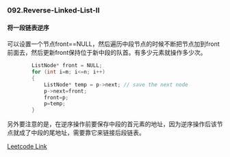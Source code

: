 ### 092.Reverse-Linked-List-II

#### 将一段链表逆序
可以设置一个节点front==NULL，然后遍历中段节点的时候不断把节点加到front前面去，然后更新front保持位于新中段的队首。有多少元素就操作多少次。
```cpp
        ListNode* front = NULL;
        for (int i=m; i<=n; i++)
        {
            ListNode* temp = p->next; // save the next node
            p->next=front;
            front=p;
            p=temp;
        }
```        

另外要注意的是，在逆序操作前要保存中段的首元素的地址，因为逆序操作后该节点就成了中段的尾地址，需要靠它来链接后段链表。


[Leetcode Link](https://leetcode.com/problems/reverse-linked-list-ii)
